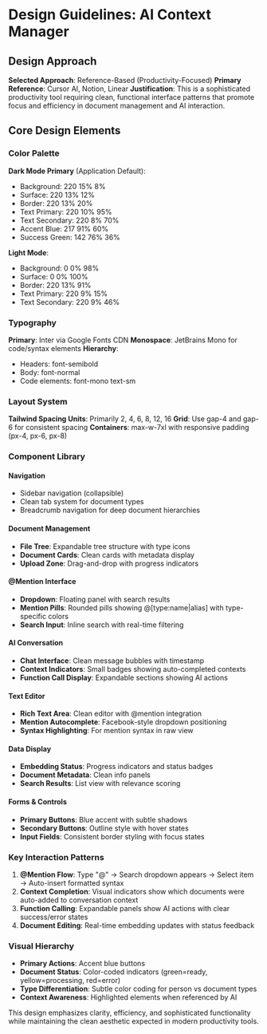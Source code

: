 # Design Guidelines: AI Context Manager

## Design Approach
**Selected Approach**: Reference-Based (Productivity-Focused)
**Primary Reference**: Cursor AI, Notion, Linear
**Justification**: This is a sophisticated productivity tool requiring clean, functional interface patterns that promote focus and efficiency in document management and AI interaction.

## Core Design Elements

### Color Palette
**Dark Mode Primary** (Application Default):
- Background: 220 15% 8%
- Surface: 220 13% 12%
- Border: 220 13% 20%
- Text Primary: 220 10% 95%
- Text Secondary: 220 8% 70%
- Accent Blue: 217 91% 60%
- Success Green: 142 76% 36%

**Light Mode**:
- Background: 0 0% 98%
- Surface: 0 0% 100%
- Border: 220 13% 91%
- Text Primary: 220 9% 15%
- Text Secondary: 220 9% 46%

### Typography
**Primary**: Inter via Google Fonts CDN
**Monospace**: JetBrains Mono for code/syntax elements
**Hierarchy**:
- Headers: font-semibold
- Body: font-normal
- Code elements: font-mono text-sm

### Layout System
**Tailwind Spacing Units**: Primarily 2, 4, 6, 8, 12, 16
**Grid**: Use gap-4 and gap-6 for consistent spacing
**Containers**: max-w-7xl with responsive padding (px-4, px-6, px-8)

### Component Library

#### Navigation
- Sidebar navigation (collapsible)
- Clean tab system for document types
- Breadcrumb navigation for deep document hierarchies

#### Document Management
- **File Tree**: Expandable tree structure with type icons
- **Document Cards**: Clean cards with metadata display
- **Upload Zone**: Drag-and-drop with progress indicators

#### @Mention Interface
- **Dropdown**: Floating panel with search results
- **Mention Pills**: Rounded pills showing @[type:name|alias] with type-specific colors
- **Search Input**: Inline search with real-time filtering

#### AI Conversation
- **Chat Interface**: Clean message bubbles with timestamp
- **Context Indicators**: Small badges showing auto-completed contexts
- **Function Call Display**: Expandable sections showing AI actions

#### Text Editor
- **Rich Text Area**: Clean editor with @mention integration
- **Mention Autocomplete**: Facebook-style dropdown positioning
- **Syntax Highlighting**: For mention syntax in raw view

#### Data Display
- **Embedding Status**: Progress indicators and status badges
- **Document Metadata**: Clean info panels
- **Search Results**: List view with relevance scoring

#### Forms & Controls
- **Primary Buttons**: Blue accent with subtle shadows
- **Secondary Buttons**: Outline style with hover states
- **Input Fields**: Consistent border styling with focus states

### Key Interaction Patterns

1. **@Mention Flow**: Type "@" → Search dropdown appears → Select item → Auto-insert formatted syntax
2. **Context Completion**: Visual indicators show which documents were auto-added to conversation context
3. **Function Calling**: Expandable panels show AI actions with clear success/error states
4. **Document Editing**: Real-time embedding updates with status feedback

### Visual Hierarchy
- **Primary Actions**: Accent blue buttons
- **Document Status**: Color-coded indicators (green=ready, yellow=processing, red=error)
- **Type Differentiation**: Subtle color coding for person vs document types
- **Context Awareness**: Highlighted elements when referenced by AI

This design emphasizes clarity, efficiency, and sophisticated functionality while maintaining the clean aesthetic expected in modern productivity tools.